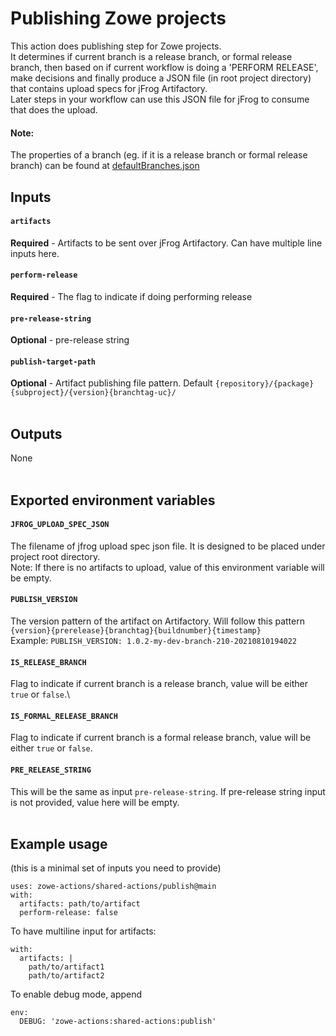 # Publishing Zowe projects

This action does publishing step for Zowe projects.\
It determines if current branch is a release branch, or formal release branch, then based on if current workflow is doing a 'PERFORM RELEASE', make decisions and finally produce a JSON file (in root project directory) that contains upload specs for jFrog Artifactory. \
Later steps in your workflow can use this JSON file for jFrog to consume that does the upload.
#### Note:
The properties of a branch (eg. if it is a release branch or formal release branch) can be found at [defaultBranches.json](https://github.com/zowe-actions/shared-actions/blob/main/envvars-global/defaultBranches.json)
<br />

## Inputs

#### `artifacts`
**Required** - Artifacts to be sent over jFrog Artifactory. Can have multiple line inputs here.
#### `perform-release`
**Required** - The flag to indicate if doing performing release
#### `pre-release-string`
**Optional** - pre-release string
#### `publish-target-path`
**Optional** - Artifact publishing file pattern. Default `{repository}/{package}{subproject}/{version}{branchtag-uc}/`
<br /><br />

## Outputs
None
<br /><br />

## Exported environment variables 
#### `JFROG_UPLOAD_SPEC_JSON`
The filename of jfrog upload spec json file. It is designed to be placed under project root directory.\
Note: If there is no artifacts to upload, value of this environment variable will be empty.
#### `PUBLISH_VERSION`
The version pattern of the artifact on Artifactory. Will follow this pattern `{version}{prerelease}{branchtag}{buildnumber}{timestamp}`\
Example: `PUBLISH_VERSION: 1.0.2-my-dev-branch-210-20210810194022`
#### `IS_RELEASE_BRANCH`
Flag to indicate if current branch is a release branch, value will be either `true` or `false`.\
#### `IS_FORMAL_RELEASE_BRANCH`
Flag to indicate if current branch is a formal release branch, value will be either `true` or `false`.
#### `PRE_RELEASE_STRING`
This will be the same as input `pre-release-string`. If pre-release string input is not provided, value here will be empty.
<br /><br />

## Example usage
(this is a minimal set of inputs you need to provide)
```
uses: zowe-actions/shared-actions/publish@main
with:
  artifacts: path/to/artifact
  perform-release: false
```
To have multiline input for artifacts:
```
with:
  artifacts: |
    path/to/artifact1
    path/to/artifact2
```
To enable debug mode, append
```
env:
  DEBUG: 'zowe-actions:shared-actions:publish'
```
